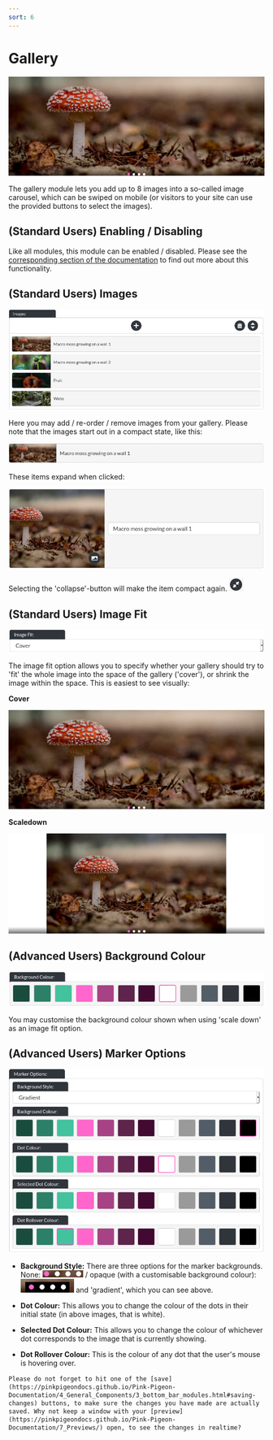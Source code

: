 ```yaml
---
sort: 6
---
```


# Gallery

![Image of the gallery module online](https://raw.githubusercontent.com/pinkpigeondocs/Pink-Pigeon-Documentation/master/docs/6_Modules/images/6_gallery_online.png)

The gallery module lets you add up to 8 images into a so-called image carousel, which can be swiped on mobile (or visitors to your site can use the provided buttons to select the images).

## (Standard Users) Enabling / Disabling

Like all modules, this module can be enabled / disabled. Please see the [corresponding section of the documentation][endis] to find out more about this functionality.

[endis]: https://pinkpigeondocs.github.io/Pink-Pigeon-Documentation/4_General_Components/4_enabling_disabling_modules.html

## (Standard Users) Images

![Image of the gallery module's images](https://raw.githubusercontent.com/pinkpigeondocs/Pink-Pigeon-Documentation/master/docs/6_Modules/images/6_gallery_images.png)

Here you may add / re-order / remove images from your gallery. Please note that the images start out in a compact state, like this:

![Image of the gallery module's image list items, compact form](https://raw.githubusercontent.com/pinkpigeondocs/Pink-Pigeon-Documentation/master/docs/6_Modules/images/6_gallery_compact.png)

These items expand when clicked:

![Image of the gallery module's image list items, expanded form](https://raw.githubusercontent.com/pinkpigeondocs/Pink-Pigeon-Documentation/master/docs/6_Modules/images/6_gallery_expanded.png)

Selecting the 'collapse'-button will make the item compact again. ![Image of the collapse button](https://raw.githubusercontent.com/pinkpigeondocs/Pink-Pigeon-Documentation/master/docs/common_elements_images/collapse_button.png)

## (Standard Users) Image Fit

![Image of the gallery module's image fit option](https://raw.githubusercontent.com/pinkpigeondocs/Pink-Pigeon-Documentation/master/docs/6_Modules/images/6_gallery_image_fit.png)

The image fit option allows you to specify whether your gallery should try to 'fit' the whole image into the space of the gallery ('cover'), or shrink the image within the space. This is easiest to see visually:

**Cover**

![Image of the gallery module online](https://raw.githubusercontent.com/pinkpigeondocs/Pink-Pigeon-Documentation/master/docs/6_Modules/images/6_gallery_online.png)

**Scaledown**

![Image of the gallery module, scale-down option](https://raw.githubusercontent.com/pinkpigeondocs/Pink-Pigeon-Documentation/master/docs/6_Modules/images/6_gallery_scaledown.png)

## (Advanced Users) Background Colour

![Image of the gallery module's background colour option](https://raw.githubusercontent.com/pinkpigeondocs/Pink-Pigeon-Documentation/master/docs/6_Modules/images/6_gallery_background_colour.png)

You may customise the background colour shown when using 'scale down' as an image fit option.

## (Advanced Users) Marker Options

![Image of the gallery module's marker options](https://raw.githubusercontent.com/pinkpigeondocs/Pink-Pigeon-Documentation/master/docs/6_Modules/images/6_gallery_marker_options.png)

- **Background Style:** There are three options for the marker backgrounds. None: ![Image of the gallery module's marker option 'transparent background'](https://raw.githubusercontent.com/pinkpigeondocs/Pink-Pigeon-Documentation/master/docs/6_Modules/images/6_gallery_markers_transparent_background.png) / opaque (with a customisable background colour): ![Image of the gallery module's marker option 'transparent background'](https://raw.githubusercontent.com/pinkpigeondocs/Pink-Pigeon-Documentation/master/docs/6_Modules/images/6_gallery_markers_opaque_background.png) and 'gradient', which you can see above.

- **Dot Colour:** This allows you to change the colour of the dots in their initial state (in above images, that is white).

- **Selected Dot Colour:** This allows you to change the colour of whichever dot corresponds to the image that is currently showing.

- **Dot Rollover Colour:** This is the colour of any dot that the user's mouse is hovering over.



```tip
Please do not forget to hit one of the [save](https://pinkpigeondocs.github.io/Pink-Pigeon-Documentation/4_General_Components/3_bottom_bar_modules.html#saving-changes) buttons, to make sure the changes you have made are actually saved. Why not keep a window with your [preview](https://pinkpigeondocs.github.io/Pink-Pigeon-Documentation/7_Previews/) open, to see the changes in realtime?
```
